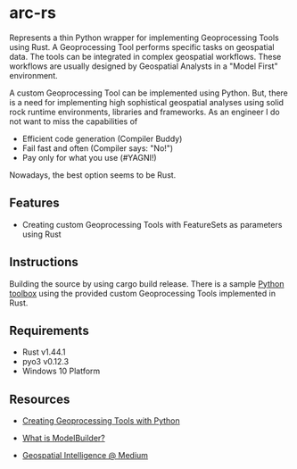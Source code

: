 # arc-rs
Represents a thin Python wrapper for implementing Geoprocessing Tools using Rust. A Geoprocessing Tool performs specific tasks on geospatial data. The tools can be integrated in complex geospatial workflows. These workflows are usually designed by Geospatial Analysts in a "Model First" environment.

A custom Geoprocessing Tool can be implemented using Python. But, there is a need for implementing high sophistical geospatial analyses using solid rock runtime environments, libraries and frameworks. As an engineer I do not want to miss the capabilities of
- Efficient code generation (Compiler Buddy)
- Fail fast and often (Compiler says: "No!")
- Pay only for what you use (#YAGNI!)

Nowadays, the best option seems to be Rust.

## Features
- Creating custom Geoprocessing Tools with FeatureSets as parameters using Rust

## Instructions
Building the source by using cargo build release. There is a sample [Python toolbox](https://github.com/esride-jts/arc-rs/blob/main/deploy/arcintegration.pyt) using the provided custom Geoprocessing Tools implemented in Rust.

## Requirements
- Rust v1.44.1
- pyo3 v0.12.3
- Windows 10 Platform

## Resources
- [Creating Geoprocessing Tools with Python](https://pro.arcgis.com/en/pro-app/arcpy/geoprocessing_and_python/a-quick-tour-of-creating-tools-in-python.htm)

- [What is ModelBuilder?](https://pro.arcgis.com/en/pro-app/help/analysis/geoprocessing/modelbuilder/what-is-modelbuilder-.htm)

- [Geospatial Intelligence @ Medium](https://medium.com/geospatial-intelligence)